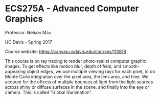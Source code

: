 # ECS275A - Advanced Computer Graphics

Professor: Nelson Max

UC Davis - Spring 2017



Course website: https://canvas.ucdavis.edu/courses/113818

This course is on ray tracing to render photo-realist computer graphic images. To get effects like motion blur, depth of field, and smooth-appearing object edges, we use multiple viewing rays for each pixel, to do Monte Carlo integration over the pixel area, the lens area, and time. We account for the effects of multiple bounces of light from the light sources across shiny or diffuse surfaces in the scene, and finally into the eye or camera. This is called "Global Illumination".
